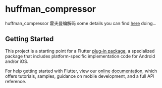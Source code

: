 # huffman_compressor

huffman_compressor
霍夫曼编解码
some details you can find [here](https://zwn2001.github.io/2022/01/14/%E6%95%B0%E6%8D%AE%E7%BB%93%E6%9E%84%E8%AF%BE%E8%AE%BE-%E9%9C%8D%E5%A4%AB%E6%9B%BC%E7%BC%96%E7%A0%81%E8%AF%91%E7%A0%81/)
 doing...
## Getting Started

This project is a starting point for a Flutter
[plug-in package](https://flutter.dev/developing-packages/),
a specialized package that includes platform-specific implementation code for
Android and/or iOS.

For help getting started with Flutter, view our
[online documentation](https://flutter.dev/docs), which offers tutorials,
samples, guidance on mobile development, and a full API reference.

